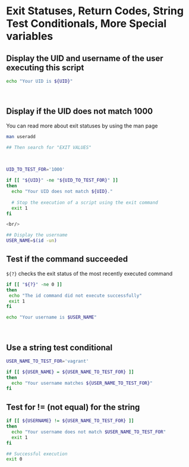 # Exit Statuses, Return Codes, String Test Conditionals, More Special variables

## Display the UID and username of the user executing this script

```bash
echo "Your UID is ${UID}"
```

<br/>

## Display if the UID does not match 1000

You can read more about exit statuses by using the man page
```bash
man useradd

## Then search for "EXIT VALUES"
```

<br/>

```bash
UID_TO_TEST_FOR='1000'

if [[ "${UID}" -ne "${UID_TO_TEST_FOR}" ]]
then
  echo "Your UID does not match ${UID}."
  
  # Stop the execution of a script using the exit command
  exit 1
fi 

<br/>

## Display the username
USER_NAME=$(id -un)
```

## Test if the command succeeded

```${?}``` checks the exit status of the most recently executed command

```bash
if [[ "${?}" -ne 0 ]]
then
 echo "The id command did not execute successfully"
 exit 1
fi

echo "Your username is $USER_NAME" 
```

<br/>

## Use a string test conditional
```bash
USER_NAME_TO_TEST_FOR='vagrant'

if [[ ${USER_NAME} = ${USER_NAME_TO_TEST_FOR} ]]
then
  echo "Your username matches ${USER_NAME_TO_TEST_FOR}"
fi
```

## Test for != (not equal) for the string
```bash
if [[ ${USERNAME} != ${USER_NAME_TO_TEST_FOR} ]]
then
  echo "Your username does not match $USER_NAME_TO_TEST_FOR"
  exit 1
fi

## Successful execution
exit 0
```











